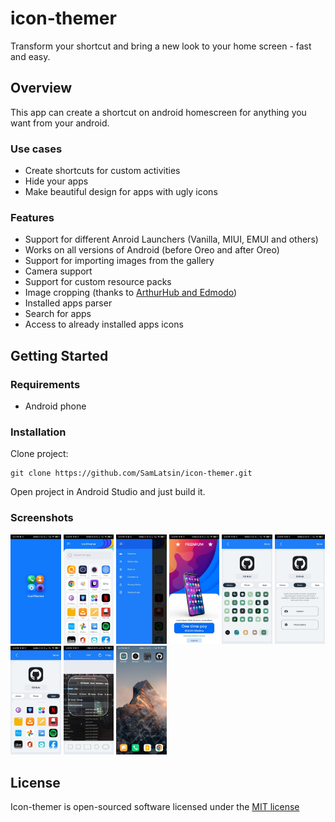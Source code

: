 # icon-themer
Transform your shortcut and bring a new look to your home screen - fast and easy. 

## Overview
This app can create a shortcut on android homescreen for anything you want from your android. 
### Use cases
* Create shortcuts for custom activities
* Hide your apps
* Make beautiful design for apps with ugly icons
### Features
* Support for different Anroid Launchers (Vanilla, MIUI, EMUI and others)
* Works on all versions of Android (before Oreo and after Oreo)
* Support for importing images from the gallery
* Camera support
* Support for custom resource packs
* Image cropping (thanks to [ArthurHub and Edmodo](https://github.com/ArthurHub/Android-Image-Cropper))
* Installed apps parser
* Search for apps
* Access to already installed apps icons
## Getting Started
### Requirements
* Android phone
### Installation
Clone project:
```
git clone https://github.com/SamLatsin/icon-themer.git
```
Open project in Android Studio and just build it.

### Screenshots
<p float="left">
  <img src="https://github.com/SamLatsin/icon-themer/blob/main/preview/1.jpg" width="16%" />
  <img src="https://github.com/SamLatsin/icon-themer/blob/main/preview/2.jpg" width="16%" /> 
  <img src="https://github.com/SamLatsin/icon-themer/blob/main/preview/3.jpg" width="16%" />
  <img src="https://github.com/SamLatsin/icon-themer/blob/main/preview/4.jpg" width="16%" />
  <img src="https://github.com/SamLatsin/icon-themer/blob/main/preview/5.jpg" width="16%" />
  <img src="https://github.com/SamLatsin/icon-themer/blob/main/preview/6.jpg" width="16%" />
  <img src="https://github.com/SamLatsin/icon-themer/blob/main/preview/7.jpg" width="16%" />
  <img src="https://github.com/SamLatsin/icon-themer/blob/main/preview/8.jpg" width="16%" />
  <img src="https://github.com/SamLatsin/icon-themer/blob/main/preview/9.jpg" width="16%" />
</p>

## License

Icon-themer is open-sourced software licensed under the [MIT license](http://opensource.org/licenses/MIT)
